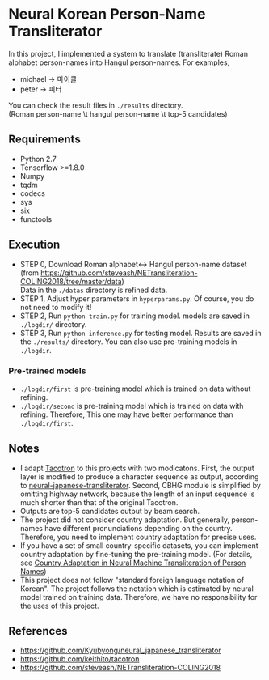# Neural Korean Person-Name Transliterator

In this project, I implemented a system to translate (transliterate) Roman alphabet person-names into Hangul person-names.
For examples,
- michael -> 마이클
- peter -> 피터  

You can check the result files in `./results` directory.  
(Roman person-name \t hangul person-name \t top-5 candidates)
## Requirements
- Python 2.7
- Tensorflow >=1.8.0
- Numpy
- tqdm
- codecs
- sys
- six
- functools
## Execution
- STEP 0, Download Roman alphabet<-> Hangul person-name dataset  
(from https://github.com/steveash/NETransliteration-COLING2018/tree/master/data)  
Data in the `./datas` directory is refined data.
- STEP 1, Adjust hyper parameters in `hyperparams.py`. Of course, you do not need to modify it!
- STEP 2, Run `python train.py` for training model. models are saved in `./logdir/` directory.
- STEP 3, Run `python inference.py` for testing model. Results are saved in the `./results/` directory.
You can also use pre-training models in `./logdir`. 
### Pre-trained models
- `./logdir/first` is pre-training model which is trained on data without refining.
- `./logdir/second` is pre-training model which is trained on data with refining. Therefore, This one may have better performance than `./logdir/first`.
## Notes
- I adapt [Tacotron](https://pdfs.semanticscholar.org/f258/f0d3260e7fbdd961993086aaafa2afc714c9.pdf) to this projects with two modicatons. First, the output
layer is modified to produce a character sequence as output, according to [neural-japanese-transliterator](https://github.com/Kyubyong/neural_japanese_transliterator). Second, CBHG module is simplified by
omitting highway network, because the length of an input sequence is much shorter than that of the original Tacotron.
- Outputs are top-5 candidates output by beam search.
- The project did not consider country adaptation. But generally, person-names have different pronunciations depending on the country. Therefore, you need to implement country adaptation for precise uses. 
- If you have a set of small country-specific datasets, you can implement country adaptation by fine-tuning the pre-training model.
(For details, see [Country Adaptation in Neural Machine Transliteration of Person Names](https://confit.atlas.jp/guide/event-img/jsai2018/2L4-04/public/pdf?type=in))
- This project does not follow "standard foreign language notation of Korean". The project follows the notation which is estimated by neural model trained on training data.
Therefore, we have no responsibility for the uses of this project.
## References
- https://github.com/Kyubyong/neural_japanese_transliterator
- https://github.com/keithito/tacotron
- https://github.com/steveash/NETransliteration-COLING2018
